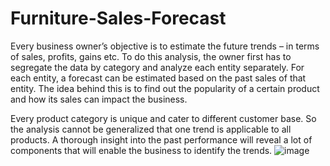 # Furniture-Sales-Forecast

Every business owner’s objective is to estimate the future trends – in terms of sales, profits, gains etc. To do this analysis, the owner first has to segregate the data by category and analyze each entity separately. For each entity, a forecast can be estimated based on the past sales of that entity. The idea behind this is to find out the popularity of a certain product and how its sales can impact the business.

Every product category is unique and cater to different customer base. So the analysis cannot be generalized that one trend is applicable to all products. A thorough insight into the past performance will reveal a lot of components that will enable the business to identify the trends.
![image](https://user-images.githubusercontent.com/108388550/183633997-1771dc34-b605-4ae7-ba8e-1e6e636a6d5a.png)
